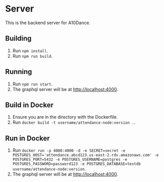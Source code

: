 # Server
This is the backend server for A10Dance.

## Building
1. Run `npm install`.
2. Run `npm run build`.

## Running
1. Run `npm run start`.
2. The graphql server will be at [http://localhost:4000](http://localhost:4000).

## Build in Docker
1. Ensure you are in the directory with the Dockerfile.
2. Run `docker build -t username/attendance-node:version .`.

## Run in Docker
1. Run `docker run -p 4000:4000 -d -e SECRET=secret -e POSTGRES_HOST='attendance.abcd123.us-east-2.rds.amazonaws.com' -e POSTGRES_PORT=5432 -e POSTGRES_USERNAME=postgres -e POSTGRES_PASSWORD=password123 -e POSTGRES_DATABASE=testdb username/attendance-node:version`.
2. The graphql server will be at [http://localhost:4000](http://localhost:4000).